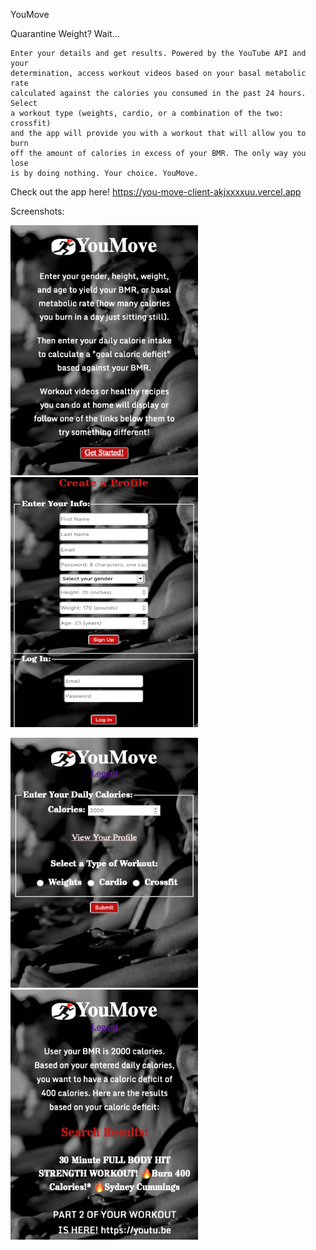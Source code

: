 YouMove

Quarantine Weight? Wait...

    Enter your details and get results. Powered by the YouTube API and your  
    determination, access workout videos based on your basal metabolic rate  
    calculated against the calories you consumed in the past 24 hours. Select  
    a workout type (weights, cardio, or a combination of the two: crossfit)  
    and the app will provide you with a workout that will allow you to burn  
    off the amount of calories in excess of your BMR. The only way you lose  
    is by doing nothing. Your choice. YouMove.

Check out the app here!
    https://you-move-client-akjxxxxuu.vercel.app

Screenshots:

<p float='left'>
<img src='./src/home-page.png' alt='screenshot of home page' width='300' height='400'>
<img src='./src/login-page.png' alt='screenshot of login page' width='300' height='400'>
</p>
<p float='left'>
<img src='./src/entry-page.png' alt='screenshot of entry page' width='300' height='400'>
<img src='./src/results-page.png' alt='screenshot of results page' width='300' height='400'>
</p>
